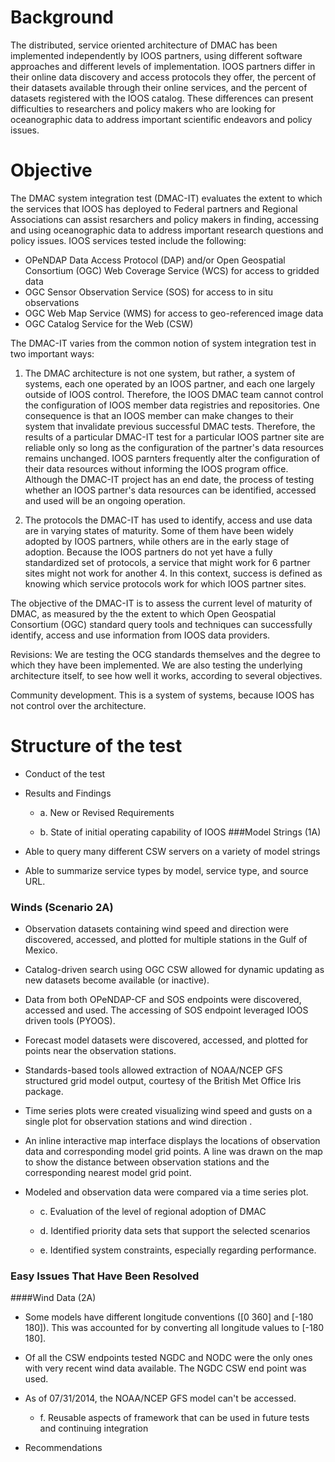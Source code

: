 # Background
The distributed, service oriented architecture of DMAC has been implemented independently by IOOS partners, using different software approaches and different levels of implementation.  IOOS partners differ in their online data discovery and access protocols they offer, the percent of their datasets available through their online services, and the percent of datasets registered with the IOOS catalog.  These differences can present difficulties to researchers and policy makers who are looking for oceanographic data to address important scientific endeavors and policy issues.

# Objective

The DMAC system integration test (DMAC-IT) evaluates the extent to which the services that IOOS has deployed  to Federal partners and Regional Associations can assist resarchers and policy makers in finding, accessing and using oceanographic data to address important research questions and policy issues.  IOOS services tested include the following:

* OPeNDAP Data Access Protocol (DAP) and/or Open Geospatial Consortium (OGC) Web Coverage Service (WCS) for access to gridded data
* OGC Sensor Observation Service (SOS) for access to in situ observations
* OGC Web Map Service (WMS) for access to geo-referenced image data
* OGC Catalog Service for the Web (CSW)

The DMAC-IT varies from the common notion of system integration test in two important ways:

1. The DMAC architecture is not one system, but rather, a system of systems, each one operated by an IOOS partner, and each one largely outside of IOOS control. Therefore, the IOOS DMAC team cannot control the configuration of IOOS member data registries and repositories.  One consequence is that an IOOS member can make changes to their system that invalidate previous successful DMAC tests.  Therefore, the results of a particular DMAC-IT test for a particular IOOS partner site are reliable only so long as the configuration of the partner's data resources remains unchanged.  IOOS parnters frequently alter the configuration of their data resources without informing the IOOS program office. Although the DMAC-IT project has an end date, the process of testing whether an IOOS partner's data resources can be identified, accessed and used will be an ongoing operation.

2. The protocols the DMAC-IT has used to identify, access and use data are in varying states of maturity.  Some of them have been widely adopted by IOOS partners, while others are in the early stage of adoption.  Because the IOOS partners do not yet have a fully standardized set of protocols, a service that might work for 6 partner sites might not work for another 4.  In this context, success is defined as knowing which service protocols work for which IOOS partner sites.

The objective of the DMAC-IT is to assess the current level of maturity of DMAC, as measured by the the extent to which Open Geospatial Consortium (OGC) standard query tools and techniques can successfully identify, access and use information from IOOS data providers.  

Revisions: We are testing the OCG standards themselves and the degree to which they have been implemented.  We are also testing the underlying architecture itself, to see how well it works, according to several objectives.

Community development.  This is a system of systems, because IOOS has not control over the architecture.


# Structure of the test

* Conduct of the test

* Results and Findings

  * a. New or Revised Requirements

  * b. State of initial operating capability of IOOS
###Model Strings (1A)
* Able to query many different CSW servers on a variety of model strings
* Able to summarize service types by model, service type, and source URL.
### Winds (Scenario 2A)
* Observation datasets containing wind speed and direction were discovered, accessed, and plotted for multiple stations in the Gulf of Mexico.
* Catalog-driven search using OGC CSW allowed for dynamic updating as new datasets become available (or inactive).
* Data from both OPeNDAP-CF and SOS endpoints were discovered, accessed and used. The accessing of SOS endpoint leveraged IOOS driven tools (PYOOS).
* Forecast model datasets were discovered, accessed, and plotted for points near the observation stations.
* Standards-based tools allowed extraction of NOAA/NCEP GFS structured grid model output, courtesy of the British Met Office Iris package.
* Time series plots were created visualizing wind speed and gusts on a single plot for observation stations  and wind direction .
* An inline interactive map interface displays the locations of observation data and corresponding model grid points. A line was drawn on the map to show the distance between observation stations and the corresponding nearest model grid point.
* Modeled and observation data were compared via a time series plot.

  * c. Evaluation of  the level of regional adoption of DMAC

  * d. Identified priority data sets that support the selected scenarios

  * e. Identified system constraints, especially regarding performance.
### Easy Issues That Have Been Resolved

####Wind Data (2A)
* Some models have different longitude conventions ([0 360] and [-180 180]). This was accounted for by converting all longitude values to [-180 180].
* Of all the CSW endpoints tested NGDC and NODC were the only ones with very recent wind data available. The NGDC CSW end point was used.
* As of 07/31/2014, the NOAA/NCEP GFS model can't be accessed.

  * f. Reusable aspects of framework that can be used in future tests and continuing integration

* Recommendations
